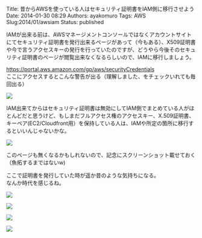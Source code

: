 Title: 昔からAWSを使っている人はセキュリティ証明書をIAM側に移行させよう
Date: 2014-01-30 08:29
Authors: ayakomuro
Tags:  AWS
Slug:2014/01/awsiam
Status: published

IAMが出来る前は、AWSマネージメントコンソールではなくアカウントサイトにてセキュリティ証明書を発行出来るページがあって（今もある）、X509証明書や今で言うアクセスキーの発行を行っていたのですが、どうやら今後そのセキュリティ証明書のページが閲覧出来なくなるらしいので、IAMに移行しましょう。


<https://portal.aws.amazon.com/gp/aws/securityCredentials>  
ここにアクセスするとこんな警告が出る（理解しました、をチェックいれても毎回出る）

[![](http://4.bp.blogspot.com/-YabHPwqrobk/UuoKAme1VvI/AAAAAAAAZHs/II3oUObHo_s/s1600/%E3%82%B9%E3%82%AF%E3%83%AA%E3%83%BC%E3%83%B3%E3%82%B7%E3%83%A7%E3%83%83%E3%83%88+2014-01-30+17.09.33.png)](http://4.bp.blogspot.com/-YabHPwqrobk/UuoKAme1VvI/AAAAAAAAZHs/II3oUObHo_s/s1600/%E3%82%B9%E3%82%AF%E3%83%AA%E3%83%BC%E3%83%B3%E3%82%B7%E3%83%A7%E3%83%83%E3%83%88+2014-01-30+17.09.33.png)

IAM出来てからはセキュリティ証明書は無効にしてIAM側でまとめている人がほとんどだと思うけど、もしまだフルアクセス権のアクセスキー、X.509証明書、キーペア(EC2/Cloudfront用）を保持している人は、IAMや所定の箇所に移行するといいんじゃないかな。

[![](http://1.bp.blogspot.com/-yJoMrzwWq8Y/UuoKK3LeKxI/AAAAAAAAZH0/nuLq4I1Eq2A/s1600/%E3%82%B9%E3%82%AF%E3%83%AA%E3%83%BC%E3%83%B3%E3%82%B7%E3%83%A7%E3%83%83%E3%83%88+2014-01-30+17.13.15.png)](http://1.bp.blogspot.com/-yJoMrzwWq8Y/UuoKK3LeKxI/AAAAAAAAZH0/nuLq4I1Eq2A/s1600/%E3%82%B9%E3%82%AF%E3%83%AA%E3%83%BC%E3%83%B3%E3%82%B7%E3%83%A7%E3%83%83%E3%83%88+2014-01-30+17.13.15.png)

このページも無くなるかもしれないので、記念にスクリーンショット載せておく（魚拓するまではないw)

ここで証明書を発行していた時が遥か昔のような気持ちになる。  
なんか時代を感じるね。

[![](http://3.bp.blogspot.com/-LY1S_3tr11E/UuoLCLqhJqI/AAAAAAAAZH8/00SwmPED02Q/s1600/%E3%82%B9%E3%82%AF%E3%83%AA%E3%83%BC%E3%83%B3%E3%82%B7%E3%83%A7%E3%83%83%E3%83%88+2014-01-30+17.16.11.png)](http://3.bp.blogspot.com/-LY1S_3tr11E/UuoLCLqhJqI/AAAAAAAAZH8/00SwmPED02Q/s1600/%E3%82%B9%E3%82%AF%E3%83%AA%E3%83%BC%E3%83%B3%E3%82%B7%E3%83%A7%E3%83%83%E3%83%88+2014-01-30+17.16.11.png)

[![](http://2.bp.blogspot.com/-ybBgzjNp8Nc/UuoLCIqofgI/AAAAAAAAZIA/HQuMaQr5etg/s1600/%E3%82%B9%E3%82%AF%E3%83%AA%E3%83%BC%E3%83%B3%E3%82%B7%E3%83%A7%E3%83%83%E3%83%88+2014-01-30+17.16.19.png)](http://2.bp.blogspot.com/-ybBgzjNp8Nc/UuoLCIqofgI/AAAAAAAAZIA/HQuMaQr5etg/s1600/%E3%82%B9%E3%82%AF%E3%83%AA%E3%83%BC%E3%83%B3%E3%82%B7%E3%83%A7%E3%83%83%E3%83%88+2014-01-30+17.16.19.png)

[![](http://2.bp.blogspot.com/-L5P9vt20T1U/UuoLCEkpvoI/AAAAAAAAZIE/7qBmGbu5MJY/s1600/%E3%82%B9%E3%82%AF%E3%83%AA%E3%83%BC%E3%83%B3%E3%82%B7%E3%83%A7%E3%83%83%E3%83%88+2014-01-30+17.16.25.png)](http://2.bp.blogspot.com/-L5P9vt20T1U/UuoLCEkpvoI/AAAAAAAAZIE/7qBmGbu5MJY/s1600/%E3%82%B9%E3%82%AF%E3%83%AA%E3%83%BC%E3%83%B3%E3%82%B7%E3%83%A7%E3%83%83%E3%83%88+2014-01-30+17.16.25.png)

[![](http://2.bp.blogspot.com/-X8p0kw9Gdjo/UuoLC8hY1pI/AAAAAAAAZIM/UvmC_Wv4_Yc/s1600/%E3%82%B9%E3%82%AF%E3%83%AA%E3%83%BC%E3%83%B3%E3%82%B7%E3%83%A7%E3%83%83%E3%83%88+2014-01-30+17.16.41.png)](http://2.bp.blogspot.com/-X8p0kw9Gdjo/UuoLC8hY1pI/AAAAAAAAZIM/UvmC_Wv4_Yc/s1600/%E3%82%B9%E3%82%AF%E3%83%AA%E3%83%BC%E3%83%B3%E3%82%B7%E3%83%A7%E3%83%83%E3%83%88+2014-01-30+17.16.41.png)
